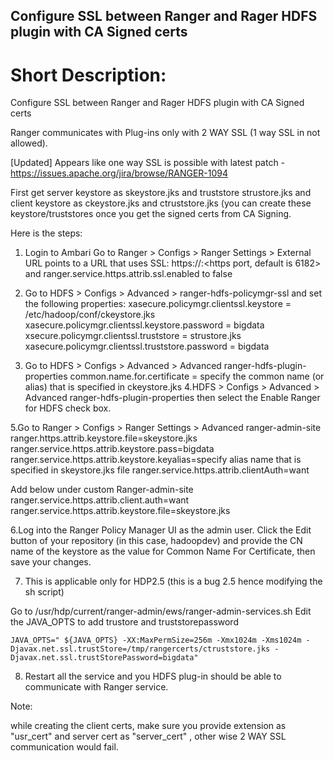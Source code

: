 ## Configure SSL between Ranger and Rager HDFS plugin with CA Signed certs

# Short Description:

Configure SSL between Ranger and Rager HDFS plugin with CA Signed certs


Ranger communicates with Plug-ins only with 2 WAY SSL (1 way SSL in not allowed).

[Updated] Appears like one way SSL is possible with latest patch - https://issues.apache.org/jira/browse/RANGER-1094

First get server keystore as skeystore.jks and truststore strustore.jks and client keystore as ckeystore.jks and ctruststore.jks (you can create these keystore/truststores once you get the signed certs from CA Signing.

Here is the steps:

1. Login to Ambari
Go to Ranger > Configs > Ranger Settings > External URL points to a URL that uses SSL: https://<hostname of Ranger>:<https port, default is 6182> and ranger.service.https.attrib.ssl.enabled to false

2. Go to HDFS > Configs > Advanced > ranger-hdfs-policymgr-ssl and set the following properties:
    xasecure.policymgr.clientssl.keystore = /etc/hadoop/conf/ckeystore.jks
    xasecure.policymgr.clientssl.keystore.password = bigdata 
    xsecure.policymgr.clientssl.truststore = strustore.jks
    xasecure.policymgr.clientssl.truststore.password = bigdata
3. Go to HDFS > Configs > Advanced > Advanced ranger-hdfs-plugin-properties
     common.name.for.certificate = specify the common name (or alias) that is specified in ckeystore.jks 
4.HDFS > Configs > Advanced > Advanced ranger-hdfs-plugin-properties then select the Enable Ranger for HDFS check box. 

5.Go to  Ranger > Configs > Ranger Settings > Advanced ranger-admin-site
    ranger.https.attrib.keystore.file=skeystore.jks
    ranger.service.https.attrib.keystore.pass=bigdata
    ranger.service.https.attrib.keystore.keyalias=specify alias name that is specified in skeystore.jks file 
    ranger.service.https.attrib.clientAuth=want
 
Add below under custom Ranger-admin-site
    ranger.service.https.attrib.client.auth=want
    ranger.service.https.attrib.keystore.file=skeystore.jks

6.Log into the Ranger Policy Manager UI as the admin user. Click the Edit button of your repository (in this case, hadoopdev) and provide the CN name of the keystore as the value for Common Name For Certificate, then save your changes.

7. This is applicable only for HDP2.5 (this is a bug 2.5 hence modifying the sh script)

Go to /usr/hdp/current/ranger-admin/ews/ranger-admin-services.sh
Edit the JAVA_OPTS to add trustore and truststorepassword
 
    JAVA_OPTS=" ${JAVA_OPTS} -XX:MaxPermSize=256m -Xmx1024m -Xms1024m -Djavax.net.ssl.trustStore=/tmp/rangercerts/ctruststore.jks -Djavax.net.ssl.trustStorePassword=bigdata"

8. Restart all the service and you HDFS plug-in should be able to communicate with Ranger service.

Note:

while creating the client certs, make sure you provide extension as "usr_cert" and server cert as "server_cert" , other wise 2 WAY SSL communication would fail.